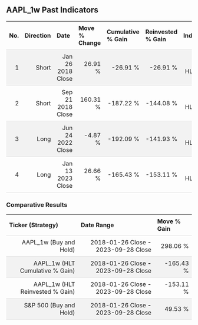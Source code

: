 
<style>
.hits {
            border-collapse: collapse;
            width: 100%;
        }
        .hits th, td {
            padding: 8px;
            border-bottom: 1px solid #ddd;
        }
        
        .hits td {text-align: right;}
        .hits th {text-align: left;}
        
        .hits tr:nth-child(even) {
            background-color: #f2f2f2;
        }
        
        .chartCol {
            width: 50%;
            float: left;
            padding: 20px;
        }  
</style>
    
<br>

## AAPL_1w Past Indicators

<table class="hits">
    <tr>
        <th>No.</th>
        <th>Direction</th>
        <th>Date</th>
        <th>Move % Change</th>
        <th>Cumulative % Gain</th>
        <th>Reinvested % Gain</th>
        <th>Indicator</th>
      </tr>
    <tr>
        <td>1</td>
        <td>Short</td>
        <td>Jan 26 2018 Close</td>
        <td>26.91 %</td>
        <td>-26.91 %</td>
        <td>-26.91 %</td>
        <td>Short HLT 315</td>
    </tr>
    <tr>
        <td>2</td>
        <td>Short</td>
        <td>Sep 21 2018 Close</td>
        <td>160.31 %</td>
        <td>-187.22 %</td>
        <td>-144.08 %</td>
        <td>Short HLT 405</td>
    </tr>
    <tr>
        <td>3</td>
        <td>Long</td>
        <td>Jun 24 2022 Close</td>
        <td>-4.87 %</td>
        <td>-192.09 %</td>
        <td>-141.93 %</td>
        <td>Long HLT 805</td>
    </tr>
    <tr>
        <td>4</td>
        <td>Long</td>
        <td>Jan 13 2023 Close</td>
        <td>26.66 %</td>
        <td>-165.43 %</td>
        <td>-153.11 %</td>
        <td>Long HLT 805</td>
    </tr>
    
</table>

### Comparative Results

<table class="hits">
    <thead>
        <th>Ticker (Strategy)</th>
        <th>Date Range</th>
        <th>Move % Gain</th>
    </thead>
    <tbody>
        <tr>
            <td>AAPL_1w (Buy and Hold)</td>
            <td>2018-01-26 Close <b>-</b> 2023-09-28 Close</td>
            <td>298.06 %</td>
        </tr>
        <tr>
            <td>AAPL_1w (HLT Cumulative % Gain)</td>
            <td>2018-01-26 Close <b>-</b> 2023-09-28 Close</td>
            <td>-165.43 %</td>
        </tr>
        <tr>
            <td>AAPL_1w (HLT Reinvested % Gain)</td>
            <td>2018-01-26 Close <b>-</b> 2023-09-28 Close</td>
            <td>-153.11 %</td>
        </tr>
        <tr>
            <td>S&P 500 (Buy and Hold)</td>
            <td>2018-01-26 Close <b>-</b> 2023-09-28 Close</td>
            <td>49.53 %</td>
        </tr>
    </tbody>
</table>
<br>
<br>